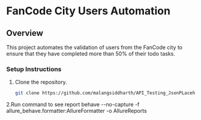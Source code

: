 # FanCode City Users Automation

## Overview
This project automates the validation of users from the FanCode city to ensure that they have completed more than 50% of their todo tasks.

### Setup Instructions

1. Clone the repository.
   ```bash
   git clone https://github.com/malangsiddharth/API_Testing_JsonPLaceholder/tree/API_Testing_JsonPLaceholder
2.Run command to see report
  behave --no-capture -f allure_behave.formatter:AllureFormatter -o AllureReports



